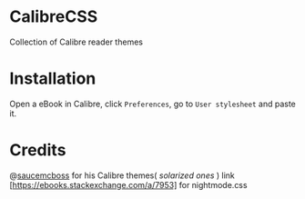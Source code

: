 # CalibreCSS
Collection of Calibre reader themes

# Installation
Open a eBook in Calibre, click `Preferences`, go to `User stylesheet` and paste it.

# Credits
@[saucemcboss](https://github.com/saucemcboss/) for his Calibre themes( *solarized ones* )
link [https://ebooks.stackexchange.com/a/7953] for nightmode.css
